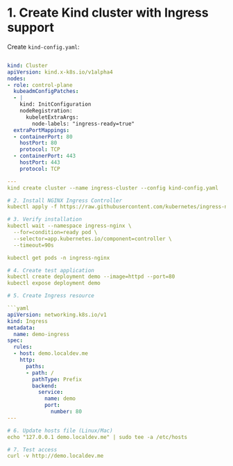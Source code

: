# 1. Create Kind cluster with Ingress support

Create `kind-config.yaml`:

```yaml

kind: Cluster
apiVersion: kind.x-k8s.io/v1alpha4
nodes:
- role: control-plane
  kubeadmConfigPatches:
  - |
    kind: InitConfiguration
    nodeRegistration:
      kubeletExtraArgs:
        node-labels: "ingress-ready=true"
  extraPortMappings:
  - containerPort: 80
    hostPort: 80
    protocol: TCP
  - containerPort: 443
    hostPort: 443
    protocol: TCP

---
kind create cluster --name ingress-cluster --config kind-config.yaml

# 2. Install NGINX Ingress Controller
kubectl apply -f https://raw.githubusercontent.com/kubernetes/ingress-nginx/main/deploy/static/provider/kind/deploy.yaml

# 3. Verify installation
kubectl wait --namespace ingress-nginx \
  --for=condition=ready pod \
  --selector=app.kubernetes.io/component=controller \
  --timeout=90s

kubectl get pods -n ingress-nginx

# 4. Create test application
kubectl create deployment demo --image=httpd --port=80
kubectl expose deployment demo

# 5. Create Ingress resource

```yaml
apiVersion: networking.k8s.io/v1
kind: Ingress
metadata:
  name: demo-ingress
spec:
  rules:
  - host: demo.localdev.me
    http:
      paths:
      - path: /
        pathType: Prefix
        backend:
          service:
            name: demo
            port:
              number: 80
---

# 6. Update hosts file (Linux/Mac)
echo "127.0.0.1 demo.localdev.me" | sudo tee -a /etc/hosts

# 7. Test access
curl -v http://demo.localdev.me
